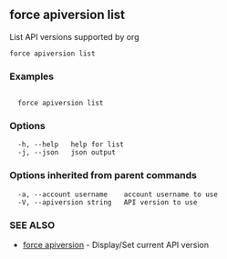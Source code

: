 ## force apiversion list

List API versions supported by org

```
force apiversion list
```

### Examples

```

  force apiversion list

```

### Options

```
  -h, --help   help for list
  -j, --json   json output
```

### Options inherited from parent commands

```
  -a, --account username    account username to use
  -V, --apiversion string   API version to use
```

### SEE ALSO

* [force apiversion](force_apiversion.md)	 - Display/Set current API version

